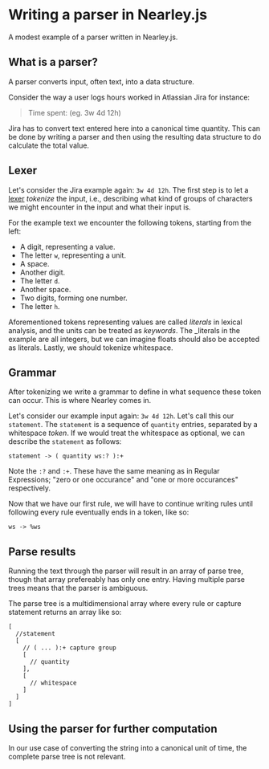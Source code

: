 # Writing a parser in Nearley.js

A modest example of a parser written in Nearley.js.

## What is a parser?

A parser converts input, often text, into a data structure.

Consider the way a user logs hours worked in Atlassian Jira for instance:
> Time spent: (eg. 3w 4d 12h)

Jira has to convert text entered here into a canonical time quantity.
This can be done by writing a parser and then using the resulting data structure to do calculate the total value.

## Lexer

Let's consider the Jira example again: `3w 4d 12h`. The first step is to let a [lexer](./lexer.js) _tokenize_ the input, i.e., describing what kind of groups of characters we might encounter in the input and what their input is.

For the example text we encounter the following tokens, starting from the left:
* A digit, representing a value.
* The letter `w`, representing a unit.
* A space.
* Another digit.
* The letter `d`.
* Another space.
* Two digits, forming one number.
* The letter `h`.

Aforementioned tokens representing values are called _literals_ in lexical analysis, and the units can be treated as _keywords_. The _literals in the example are all integers, but we can imagine floats should also be accepted as literals. Lastly, we should tokenize whitespace.

## Grammar

After tokenizing we write a grammar to define in what sequence these token can occur. This is where Nearley comes in.

Let's consider our example input again: `3w 4d 12h`. Let's call this our `statement`. The `statement` is a sequence of `quantity` entries, separated by a whitespace _token_. If we would treat the whitespace as optional, we can describe the `statement` as follows:

```
statement -> ( quantity ws:? ):+
```

Note the `:?` and `:+`. These have the same meaning as in Regular Expressions; "zero or one occurance" and "one or more occurances" respectively.

Now that we have our first rule, we will have to continue writing rules until following every rule eventually ends in a token, like so:

```
ws -> %ws
```

## Parse results

Running the text through the parser will result in an array of parse tree, though that array  prefereably has only one entry. Having multiple parse trees means that the parser is ambiguous.

The parse tree is a multidimensional array where every rule or capture statement returns an array like so:

```
[
  //statement
  [
    // ( ... ):+ capture group
    [
      // quantity
    ],
    [
      // whitespace
    ]
  ]
]
```

## Using the parser for further computation

In our use case of converting the string into a canonical unit of time, the complete parse tree is not relevant.
